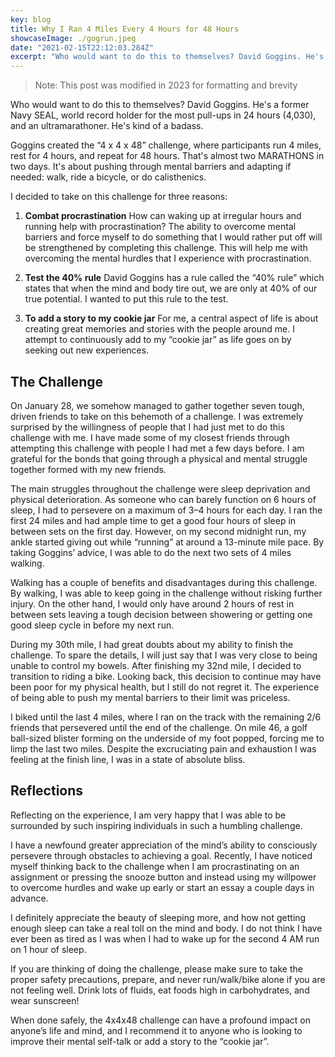 ```yaml
---
key: blog
title: Why I Ran 4 Miles Every 4 Hours for 48 Hours
showcaseImage: ./gogrun.jpeg
date: "2021-02-15T22:12:03.284Z"
excerpt: "Who would want to do this to themselves? David Goggins. He's a former Navy SEAL, world record holder for the most pull-ups in 24 hours (4,030), and an ultramarathoner. He's kind of a badass."
---
```


> Note: This post was modified in 2023 for formatting and brevity

Who would want to do this to themselves? David Goggins. He's a former Navy SEAL, world record holder for the most pull-ups in 24 hours (4,030), and an ultramarathoner. He's kind of a badass.

Goggins created the “4 x 4 x 48” challenge, where participants run 4 miles, rest for 4 hours, and repeat for 48 hours. That's almost two MARATHONS in two days. It's about pushing through mental barriers and adapting if needed: walk, ride a bicycle, or do calisthenics.

I decided to take on this challenge for three reasons:

1. **Combat procrastination**
   How can waking up at irregular hours and running help with procrastination? The ability to overcome mental barriers and force myself to do something that I would rather put off will be strengthened by completing this challenge. This will help me with overcoming the mental hurdles that I experience with procrastination.

2. **Test the 40% rule**
   David Goggins has a rule called the “40% rule” which states that when the mind and body tire out, we are only at 40% of our true potential. I wanted to put this rule to the test.

3. **To add a story to my cookie jar**
   For me, a central aspect of life is about creating great memories and stories with the people around me. I attempt to continuously add to my “cookie jar” as life goes on by seeking out new experiences.

## The Challenge

On January 28, we somehow managed to gather together seven tough, driven friends to take on this behemoth of a challenge. I was extremely surprised by the willingness of people that I had just met to do this challenge with me. I have made some of my closest friends through attempting this challenge with people I had met a few days before. I am grateful for the bonds that going through a physical and mental struggle together formed with my new friends.

The main struggles throughout the challenge were sleep deprivation and physical deterioration. As someone who can barely function on 6 hours of sleep, I had to persevere on a maximum of 3–4 hours for each day. I ran the first 24 miles and had ample time to get a good four hours of sleep in between sets on the first day. However, on my second midnight run, my ankle started giving out while “running” at around a 13-minute mile pace. By taking Goggins’ advice, I was able to do the next two sets of 4 miles walking.

Walking has a couple of benefits and disadvantages during this challenge. By walking, I was able to keep going in the challenge without risking further injury. On the other hand, I would only have around 2 hours of rest in between sets leaving a tough decision between showering or getting one good sleep cycle in before my next run.

During my 30th mile, I had great doubts about my ability to finish the challenge. To spare the details, I will just say that I was very close to being unable to control my bowels. After finishing my 32nd mile, I decided to transition to riding a bike. Looking back, this decision to continue may have been poor for my physical health, but I still do not regret it. The experience of being able to push my mental barriers to their limit was priceless.

I biked until the last 4 miles, where I ran on the track with the remaining 2/6 friends that persevered until the end of the challenge. On mile 46, a golf ball-sized blister forming on the underside of my foot popped, forcing me to limp the last two miles. Despite the excruciating pain and exhaustion I was feeling at the finish line, I was in a state of absolute bliss.

## Reflections

Reflecting on the experience, I am very happy that I was able to be surrounded by such inspiring individuals in such a humbling challenge.

I have a newfound greater appreciation of the mind’s ability to consciously persevere through obstacles to achieving a goal. Recently, I have noticed myself thinking back to the challenge when I am procrastinating on an assignment or pressing the snooze button and instead using my willpower to overcome hurdles and wake up early or start an essay a couple days in advance.

I definitely appreciate the beauty of sleeping more, and how not getting enough sleep can take a real toll on the mind and body. I do not think I have ever been as tired as I was when I had to wake up for the second 4 AM run on 1 hour of sleep.

If you are thinking of doing the challenge, please make sure to take the proper safety precautions, prepare, and never run/walk/bike alone if you are not feeling well. Drink lots of fluids, eat foods high in carbohydrates, and wear sunscreen!

When done safely, the 4x4x48 challenge can have a profound impact on anyone’s life and mind, and I recommend it to anyone who is looking to improve their mental self-talk or add a story to the “cookie jar”.
